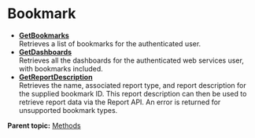 # Bookmark

-   **[GetBookmarks](../../methods/bookmark/r_GetBookmarks.md)**  
 Retrieves a list of bookmarks for the authenticated user.
-   **[GetDashboards](../../methods/bookmark/r_GetDashboards.md)**  
Retrieves all the dashboards for the authenticated web services user, with bookmarks included.
-   **[GetReportDescription](../../methods/bookmark/r_GetReportDescription.md)**  
Retrieves the name, associated report type, and report description for the supplied bookmark ID. This report description can then be used to retrieve report data via the Report API. An error is returned for unsupported bookmark types.

**Parent topic:** [Methods](../../methods/c_methods.md)

